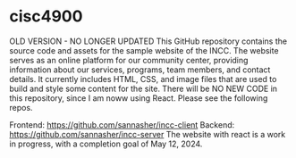 # cisc4900

OLD VERSION - NO LONGER UPDATED
This GitHub repository contains the source code and assets for the sample website of the INCC. The website serves as an online platform for our community center, providing information about our services, programs, team members, and contact details. It currently includes HTML, CSS, and image files that are used to build and style some content for the site. There will be NO NEW CODE in this repository, since I am noww using React. Please see the following repos. 

Frontend: https://github.com/sannasher/incc-client
Backend: https://github.com/sannasher/incc-server
The website with react is a work in progress, with a completion goal of May 12, 2024. 
